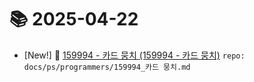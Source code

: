 # 📚 2025-04-22
- [New!] 📗 [159994 - 카드 뭉치 (159994 - 카드 뭉치)](https://til.qriosity.dev/featured/ps/programmers/159994_카드%20뭉치) `repo: docs/ps/programmers/159994_카드 뭉치.md`
